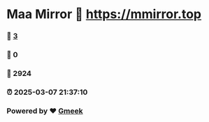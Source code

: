 # Maa Mirror :link: https://mmirror.top 
### :page_facing_up: [3](https://mmirror.top/tag.html) 
### :speech_balloon: 0 
### :hibiscus: 2924 
### :alarm_clock: 2025-03-07 21:37:10 
### Powered by :heart: [Gmeek](https://github.com/Meekdai/Gmeek)
